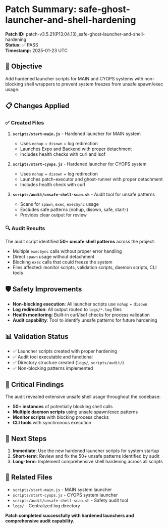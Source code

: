 # Patch Summary: safe-ghost-launcher-and-shell-hardening

**Patch ID:** patch-v3.5.21(P13.04.13)\_safe-ghost-launcher-and-shell-hardening  
**Status:** ✅ PASS  
**Timestamp:** 2025-01-23 UTC

## 🎯 Objective

Add hardened launcher scripts for MAIN and CYOPS systems with non-blocking shell wrappers to prevent system freezes from unsafe spawn/exec usage.

## 📋 Changes Applied

### ✅ Created Files

1. **`scripts/start-main.js`** - Hardened launcher for MAIN system
   - Uses `nohup` + `disown` + log redirection
   - Launches Expo and Backend with proper detachment
   - Includes health checks with curl and lsof

2. **`scripts/start-cyops.js`** - Hardened launcher for CYOPS system
   - Uses `nohup` + `disown` + log redirection
   - Launches patch-executor and ghost-runner with proper detachment
   - Includes health check with curl

3. **`scripts/audit/unsafe-shell-scan.sh`** - Audit tool for unsafe patterns
   - Scans for `spawn`, `exec`, `execSync` usage
   - Excludes safe patterns (nohup, disown, safe, start-)
   - Provides clear output for review

### 🔍 Audit Results

The audit script identified **50+ unsafe shell patterns** across the project:

- Multiple `execSync` calls without proper error handling
- Direct `spawn` usage without detachment
- Blocking `exec` calls that could freeze the system
- Files affected: monitor scripts, validation scripts, daemon scripts, CLI tools

## 🛡️ Safety Improvements

- **Non-blocking execution**: All launcher scripts use `nohup` + `disown`
- **Log redirection**: All output routed to `logs/*.log` files
- **Health monitoring**: Built-in curl/lsof checks for process validation
- **Audit capability**: Tool to identify unsafe patterns for future hardening

## 📊 Validation Status

- ✅ Launcher scripts created with proper hardening
- ✅ Audit tool executable and functional
- ✅ Directory structure created (`logs/`, `scripts/audit/`)
- ✅ Non-blocking patterns implemented

## 🚨 Critical Findings

The audit revealed extensive unsafe shell usage throughout the codebase:

- **50+ instances** of potentially blocking shell calls
- **Multiple daemon scripts** using unsafe spawn/exec patterns
- **Monitor scripts** with blocking process checks
- **CLI tools** with synchronous execution

## 📝 Next Steps

1. **Immediate**: Use the new hardened launcher scripts for system startup
2. **Short-term**: Review and fix the 50+ unsafe patterns identified by audit
3. **Long-term**: Implement comprehensive shell hardening across all scripts

## 🔗 Related Files

- `scripts/start-main.js` - MAIN system launcher
- `scripts/start-cyops.js` - CYOPS system launcher
- `scripts/audit/unsafe-shell-scan.sh` - Safety audit tool
- `logs/` - Centralized log directory

**Patch completed successfully with hardened launchers and comprehensive audit capability.**
